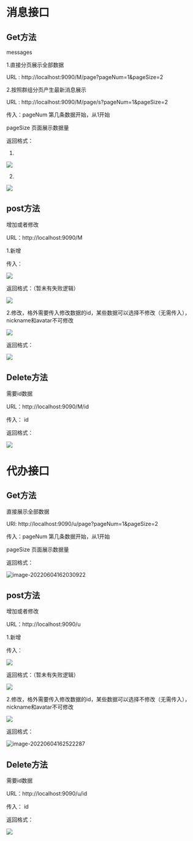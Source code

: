 # 消息接口

## Get方法 

messages

1.直接分页展示全部数据

URL :  http://localhost:9090/M/page?pageNum=1&pageSize=2

2.按照群组分页产生最新消息展示

URL : http://localhost:9090/M/page/s?pageNum=1&pageSize=2



传入：pageNum 第几条数据开始，从1开始 

pageSize 页面展示数据量



返回格式：

1.

![](https://raw.githubusercontent.com/lingnimo/zero/main/image202206041532460.png)

2.

![](https://raw.githubusercontent.com/lingnimo/zero/main/image202206041553954.png)

##  post方法

增加或者修改

URL：http://localhost:9090/M

1.新增 

传入：

![](https://raw.githubusercontent.com/lingnimo/zero/main/image202206041604683.png)

返回格式：（暂未有失败逻辑）

![](https://raw.githubusercontent.com/lingnimo/zero/main/image202206041604078.png)



2.修改，格外需要传入修改数据的id，某些数据可以选择不修改（无需传入），nickname和avatar不可修改

![](https://raw.githubusercontent.com/lingnimo/zero/main/image202206041607421.png)

返回格式：

![](https://raw.githubusercontent.com/lingnimo/zero/main/image202206041609375.png)

## Delete方法

需要id数据

URL：http://localhost:9090/M/id

传入： id

返回格式：

![](https://raw.githubusercontent.com/lingnimo/zero/main/image202206041615988.png)

# 代办接口

## Get方法

直接展示全部数据

URl: http://localhost:9090/u/page?pageNum=1&pageSize=2

传入：pageNum 第几条数据开始，从1开始 

pageSize 页面展示数据量

返回格式：

![image-20220604162030922](https://raw.githubusercontent.com/lingnimo/zero/main/image202206041620007.png)

## post方法

增加或者修改

URL：http://localhost:9090/u

1.新增 

传入：

![](https://raw.githubusercontent.com/lingnimo/zero/main/image202206041624376.png)

返回格式：（暂未有失败逻辑）

![](https://raw.githubusercontent.com/lingnimo/zero/main/image202206041624331.png)

2.修改，格外需要传入修改数据的id，某些数据可以选择不修改（无需传入），nickname和avatar不可修改

![](https://raw.githubusercontent.com/lingnimo/zero/main/image202206041625885.png)

返回格式：

![image-20220604162522287](https://raw.githubusercontent.com/lingnimo/zero/main/image202206041625387.png)



## Delete方法

需要id数据

URL：http://localhost:9090/u/id

传入： id

返回格式：



![](https://raw.githubusercontent.com/lingnimo/zero/main/image202206041628801.png)


